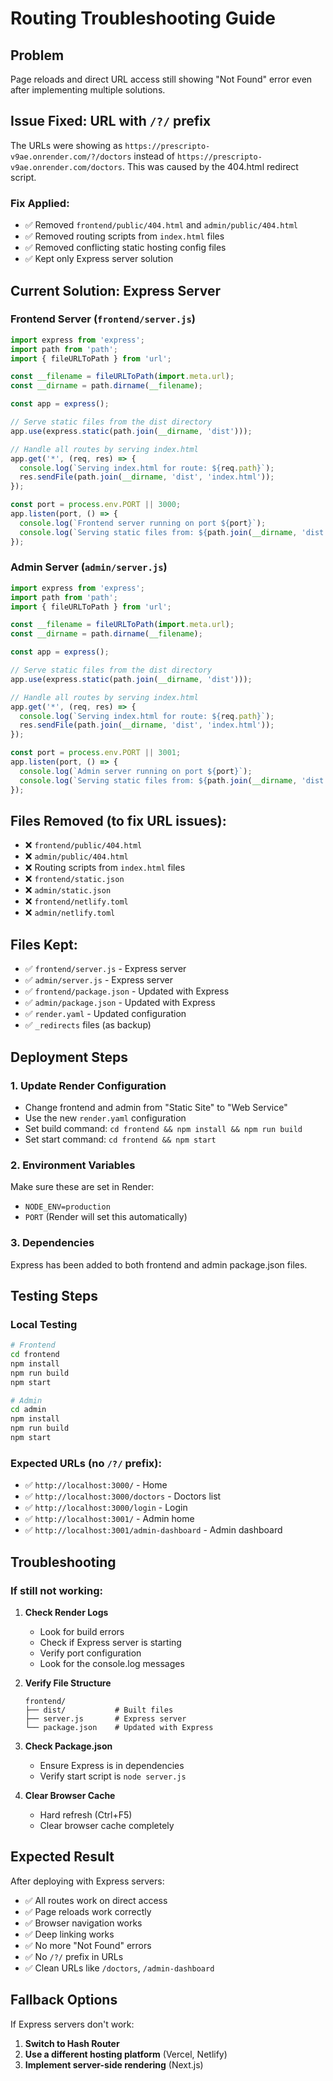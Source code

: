 # Routing Troubleshooting Guide

## Problem
Page reloads and direct URL access still showing "Not Found" error even after implementing multiple solutions.

## Issue Fixed: URL with `/?/` prefix
The URLs were showing as `https://prescripto-v9ae.onrender.com/?/doctors` instead of `https://prescripto-v9ae.onrender.com/doctors`. This was caused by the 404.html redirect script.

### Fix Applied:
- ✅ Removed `frontend/public/404.html` and `admin/public/404.html`
- ✅ Removed routing scripts from `index.html` files
- ✅ Removed conflicting static hosting config files
- ✅ Kept only Express server solution

## Current Solution: Express Server

### Frontend Server (`frontend/server.js`)
```javascript
import express from 'express';
import path from 'path';
import { fileURLToPath } from 'url';

const __filename = fileURLToPath(import.meta.url);
const __dirname = path.dirname(__filename);

const app = express();

// Serve static files from the dist directory
app.use(express.static(path.join(__dirname, 'dist')));

// Handle all routes by serving index.html
app.get('*', (req, res) => {
  console.log(`Serving index.html for route: ${req.path}`);
  res.sendFile(path.join(__dirname, 'dist', 'index.html'));
});

const port = process.env.PORT || 3000;
app.listen(port, () => {
  console.log(`Frontend server running on port ${port}`);
  console.log(`Serving static files from: ${path.join(__dirname, 'dist')}`);
});
```

### Admin Server (`admin/server.js`)
```javascript
import express from 'express';
import path from 'path';
import { fileURLToPath } from 'url';

const __filename = fileURLToPath(import.meta.url);
const __dirname = path.dirname(__filename);

const app = express();

// Serve static files from the dist directory
app.use(express.static(path.join(__dirname, 'dist')));

// Handle all routes by serving index.html
app.get('*', (req, res) => {
  console.log(`Serving index.html for route: ${req.path}`);
  res.sendFile(path.join(__dirname, 'dist', 'index.html'));
});

const port = process.env.PORT || 3001;
app.listen(port, () => {
  console.log(`Admin server running on port ${port}`);
  console.log(`Serving static files from: ${path.join(__dirname, 'dist')}`);
});
```

## Files Removed (to fix URL issues):
- ❌ `frontend/public/404.html`
- ❌ `admin/public/404.html`
- ❌ Routing scripts from `index.html` files
- ❌ `frontend/static.json`
- ❌ `admin/static.json`
- ❌ `frontend/netlify.toml`
- ❌ `admin/netlify.toml`

## Files Kept:
- ✅ `frontend/server.js` - Express server
- ✅ `admin/server.js` - Express server
- ✅ `frontend/package.json` - Updated with Express
- ✅ `admin/package.json` - Updated with Express
- ✅ `render.yaml` - Updated configuration
- ✅ `_redirects` files (as backup)

## Deployment Steps

### 1. Update Render Configuration
- Change frontend and admin from "Static Site" to "Web Service"
- Use the new `render.yaml` configuration
- Set build command: `cd frontend && npm install && npm run build`
- Set start command: `cd frontend && npm start`

### 2. Environment Variables
Make sure these are set in Render:
- `NODE_ENV=production`
- `PORT` (Render will set this automatically)

### 3. Dependencies
Express has been added to both frontend and admin package.json files.

## Testing Steps

### Local Testing
```bash
# Frontend
cd frontend
npm install
npm run build
npm start

# Admin
cd admin
npm install
npm run build
npm start
```

### Expected URLs (no `/?/` prefix):
- ✅ `http://localhost:3000/` - Home
- ✅ `http://localhost:3000/doctors` - Doctors list
- ✅ `http://localhost:3000/login` - Login
- ✅ `http://localhost:3001/` - Admin home
- ✅ `http://localhost:3001/admin-dashboard` - Admin dashboard

## Troubleshooting

### If still not working:

1. **Check Render Logs**
   - Look for build errors
   - Check if Express server is starting
   - Verify port configuration
   - Look for the console.log messages

2. **Verify File Structure**
   ```
   frontend/
   ├── dist/           # Built files
   ├── server.js       # Express server
   └── package.json    # Updated with Express
   ```

3. **Check Package.json**
   - Ensure Express is in dependencies
   - Verify start script is `node server.js`

4. **Clear Browser Cache**
   - Hard refresh (Ctrl+F5)
   - Clear browser cache completely

## Expected Result

After deploying with Express servers:
- ✅ All routes work on direct access
- ✅ Page reloads work correctly
- ✅ Browser navigation works
- ✅ Deep linking works
- ✅ No more "Not Found" errors
- ✅ No `/?/` prefix in URLs
- ✅ Clean URLs like `/doctors`, `/admin-dashboard`

## Fallback Options

If Express servers don't work:

1. **Switch to Hash Router**
2. **Use a different hosting platform** (Vercel, Netlify)
3. **Implement server-side rendering** (Next.js) 